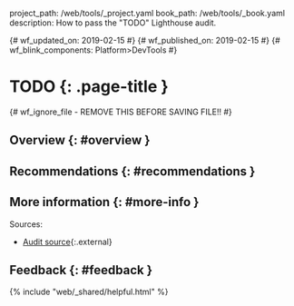 project_path: /web/tools/_project.yaml
book_path: /web/tools/_book.yaml
description: How to pass the "TODO" Lighthouse audit.

{# wf_updated_on: 2019-02-15 #}
{# wf_published_on: 2019-02-15 #}
{# wf_blink_components: Platform>DevTools #}

# TODO  {: .page-title }

{# wf_ignore_file - REMOVE THIS BEFORE SAVING FILE!! #}

## Overview {: #overview }

## Recommendations {: #recommendations }

## More information {: #more-info }

Sources:

* [Audit source][src]{:.external}

[src]: https://github.com/GoogleChrome/lighthouse/blob/master/lighthouse-core/audits/TODO

## Feedback {: #feedback }

{% include "web/_shared/helpful.html" %}
